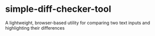 # simple-diff-checker-tool
A lightweight, browser-based utility for comparing two text inputs and highlighting their differences
